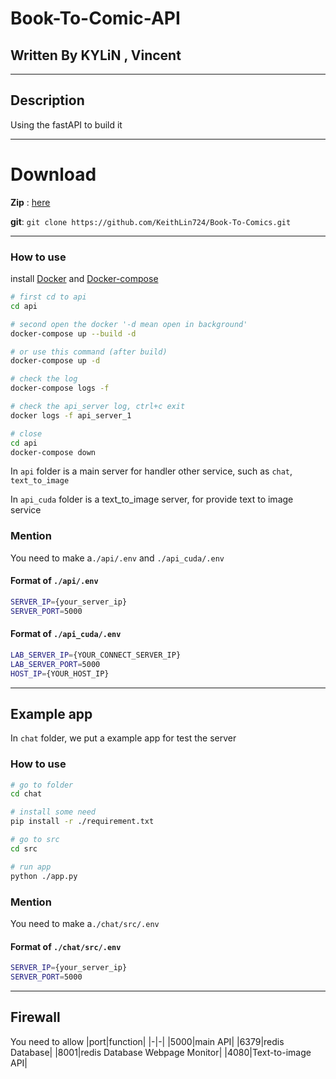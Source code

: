 # Book-To-Comic-API
## Written By KYLiN , Vincent

--- 
## Description
Using the fastAPI to build it 

---
# Download 

**Zip** : [here](https://github.com/KeithLin724/Book-To-Comics/zipball/main)

**git**:  `git clone https://github.com/KeithLin724/Book-To-Comics.git`


---

### How to use
install [Docker](https://www.docker.com/) and [Docker-compose](https://docs.docker.com/compose/)

```sh
# first cd to api
cd api

# second open the docker '-d mean open in background'
docker-compose up --build -d

# or use this command (after build)
docker-compose up -d 

# check the log 
docker-compose logs -f

# check the api_server log, ctrl+c exit
docker logs -f api_server_1

# close 
cd api
docker-compose down 
```
In `api` folder is a main server for handler other service, such as `chat`, `text_to_image`

In `api_cuda` folder is a text_to_image server, for provide text to image service


### Mention
You need to make a`./api/.env` and `./api_cuda/.env`
#### Format of `./api/.env`
```sh
SERVER_IP={your_server_ip}
SERVER_PORT=5000
```

#### Format of `./api_cuda/.env`
```sh
LAB_SERVER_IP={YOUR_CONNECT_SERVER_IP}
LAB_SERVER_PORT=5000
HOST_IP={YOUR_HOST_IP}
```
---

## Example app 
In `chat` folder, we put a example app for test the server 

### How to use 
```sh
# go to folder
cd chat

# install some need
pip install -r ./requirement.txt

# go to src
cd src

# run app
python ./app.py
```
### Mention
You need to make a`./chat/src/.env` 
#### Format of `./chat/src/.env`
```sh
SERVER_IP={your_server_ip}
SERVER_PORT=5000
```
---
## Firewall
You need to allow 
|port|function|
|-|-|
|5000|main API|
|6379|redis Database|
|8001|redis Database Webpage Monitor|
|4080|Text-to-image API|
